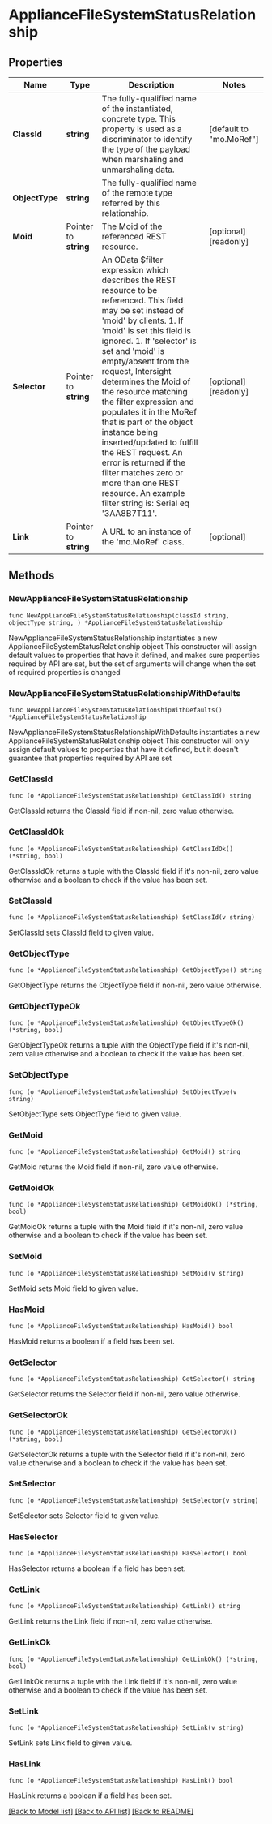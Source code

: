 # ApplianceFileSystemStatusRelationship

## Properties

Name | Type | Description | Notes
------------ | ------------- | ------------- | -------------
**ClassId** | **string** | The fully-qualified name of the instantiated, concrete type. This property is used as a discriminator to identify the type of the payload when marshaling and unmarshaling data. | [default to "mo.MoRef"]
**ObjectType** | **string** | The fully-qualified name of the remote type referred by this relationship. | 
**Moid** | Pointer to **string** | The Moid of the referenced REST resource. | [optional] [readonly] 
**Selector** | Pointer to **string** | An OData $filter expression which describes the REST resource to be referenced. This field may be set instead of &#39;moid&#39; by clients. 1. If &#39;moid&#39; is set this field is ignored. 1. If &#39;selector&#39; is set and &#39;moid&#39; is empty/absent from the request, Intersight determines the Moid of the resource matching the filter expression and populates it in the MoRef that is part of the object instance being inserted/updated to fulfill the REST request. An error is returned if the filter matches zero or more than one REST resource. An example filter string is: Serial eq &#39;3AA8B7T11&#39;. | [optional] [readonly] 
**Link** | Pointer to **string** | A URL to an instance of the &#39;mo.MoRef&#39; class. | [optional] 

## Methods

### NewApplianceFileSystemStatusRelationship

`func NewApplianceFileSystemStatusRelationship(classId string, objectType string, ) *ApplianceFileSystemStatusRelationship`

NewApplianceFileSystemStatusRelationship instantiates a new ApplianceFileSystemStatusRelationship object
This constructor will assign default values to properties that have it defined,
and makes sure properties required by API are set, but the set of arguments
will change when the set of required properties is changed

### NewApplianceFileSystemStatusRelationshipWithDefaults

`func NewApplianceFileSystemStatusRelationshipWithDefaults() *ApplianceFileSystemStatusRelationship`

NewApplianceFileSystemStatusRelationshipWithDefaults instantiates a new ApplianceFileSystemStatusRelationship object
This constructor will only assign default values to properties that have it defined,
but it doesn't guarantee that properties required by API are set

### GetClassId

`func (o *ApplianceFileSystemStatusRelationship) GetClassId() string`

GetClassId returns the ClassId field if non-nil, zero value otherwise.

### GetClassIdOk

`func (o *ApplianceFileSystemStatusRelationship) GetClassIdOk() (*string, bool)`

GetClassIdOk returns a tuple with the ClassId field if it's non-nil, zero value otherwise
and a boolean to check if the value has been set.

### SetClassId

`func (o *ApplianceFileSystemStatusRelationship) SetClassId(v string)`

SetClassId sets ClassId field to given value.


### GetObjectType

`func (o *ApplianceFileSystemStatusRelationship) GetObjectType() string`

GetObjectType returns the ObjectType field if non-nil, zero value otherwise.

### GetObjectTypeOk

`func (o *ApplianceFileSystemStatusRelationship) GetObjectTypeOk() (*string, bool)`

GetObjectTypeOk returns a tuple with the ObjectType field if it's non-nil, zero value otherwise
and a boolean to check if the value has been set.

### SetObjectType

`func (o *ApplianceFileSystemStatusRelationship) SetObjectType(v string)`

SetObjectType sets ObjectType field to given value.


### GetMoid

`func (o *ApplianceFileSystemStatusRelationship) GetMoid() string`

GetMoid returns the Moid field if non-nil, zero value otherwise.

### GetMoidOk

`func (o *ApplianceFileSystemStatusRelationship) GetMoidOk() (*string, bool)`

GetMoidOk returns a tuple with the Moid field if it's non-nil, zero value otherwise
and a boolean to check if the value has been set.

### SetMoid

`func (o *ApplianceFileSystemStatusRelationship) SetMoid(v string)`

SetMoid sets Moid field to given value.

### HasMoid

`func (o *ApplianceFileSystemStatusRelationship) HasMoid() bool`

HasMoid returns a boolean if a field has been set.

### GetSelector

`func (o *ApplianceFileSystemStatusRelationship) GetSelector() string`

GetSelector returns the Selector field if non-nil, zero value otherwise.

### GetSelectorOk

`func (o *ApplianceFileSystemStatusRelationship) GetSelectorOk() (*string, bool)`

GetSelectorOk returns a tuple with the Selector field if it's non-nil, zero value otherwise
and a boolean to check if the value has been set.

### SetSelector

`func (o *ApplianceFileSystemStatusRelationship) SetSelector(v string)`

SetSelector sets Selector field to given value.

### HasSelector

`func (o *ApplianceFileSystemStatusRelationship) HasSelector() bool`

HasSelector returns a boolean if a field has been set.

### GetLink

`func (o *ApplianceFileSystemStatusRelationship) GetLink() string`

GetLink returns the Link field if non-nil, zero value otherwise.

### GetLinkOk

`func (o *ApplianceFileSystemStatusRelationship) GetLinkOk() (*string, bool)`

GetLinkOk returns a tuple with the Link field if it's non-nil, zero value otherwise
and a boolean to check if the value has been set.

### SetLink

`func (o *ApplianceFileSystemStatusRelationship) SetLink(v string)`

SetLink sets Link field to given value.

### HasLink

`func (o *ApplianceFileSystemStatusRelationship) HasLink() bool`

HasLink returns a boolean if a field has been set.


[[Back to Model list]](../README.md#documentation-for-models) [[Back to API list]](../README.md#documentation-for-api-endpoints) [[Back to README]](../README.md)


